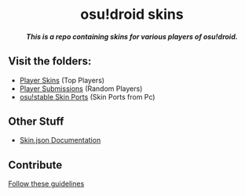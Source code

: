 <h1 align="center">osu!droid skins</h1>
<h5 align="center">This is a repo containing skins for various players of osu!droid.</h5>

## Visit the folders:
- <a href=./player-skins/readme.md>Player Skins</a> (Top Players)
- <a href=./player-submissions/readme.md>Player Submissions</a> (Random Players)
- <a href=./Ports/readme.md>osu!stable Skin Ports</a> (Skin Ports from Pc)

## Other Stuff
- <a href=./skin-json-documentation.md>Skin.json Documentation</a>

## Contribute
<a href=./skin-request-sample.md>Follow these guidelines</a>
